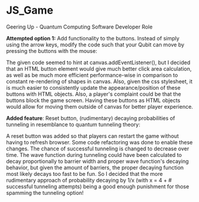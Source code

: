 # JS_Game
Geering Up - Quantum Computing Software Developer Role

<b>Attempted option 1:</b> Add functionality to the buttons. Instead of simply using the arrow keys, modify the code such that your Qubit can move by pressing the buttons with the mouse:

The given code seemed to hint at canvas.addEventListener(), but I decided that an HTML button element would give much better click area calculation, as well as be much more efficient performance-wise in comparison to constant re-rendering of shapes in canvas. Also, given the css stylesheet, it is much easier to consistently update the appearance/position of these buttons with HTML objects. Also, a player's complaint could be that the buttons block the game screen. Having these buttons as HTML objects would allow for moving them outside of canvas for better player experience.


<b>Added feature</b>: Reset button, (rudimentary) decaying probabilities of tunneling in resemblance to quantum tunneling theory:

A reset button was added so that players can restart the game without having to refresh browser. Some code refactoring was done to enable these changes. The chance of successful tunneling is changed to decrease over time. The wave function during tunneling could have been calculated to decay proportionally to barrier width and proper wave function's decaying behavior, but given the amount of barriers, the proper decaying function most likely decays too fast to be fun. So I decided that the more rudimentary approach of probability decaying by 1/x (with x = 4 + # successful tunneling attempts) being a good enough punishment for those spamming the tunneling option! 


